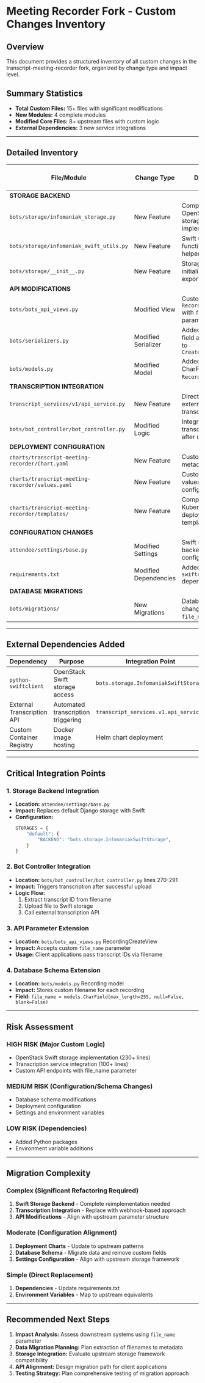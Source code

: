 # Meeting Recorder Fork - Custom Changes Inventory

## Overview
This document provides a structured inventory of all custom changes in the transcript-meeting-recorder fork, organized by change type and impact level.

## Summary Statistics
- **Total Custom Files:** 15+ files with significant modifications
- **New Modules:** 4 complete modules
- **Modified Core Files:** 8+ upstream files with custom logic
- **External Dependencies:** 3 new service integrations

---

## Detailed Inventory

| File/Module | Change Type | Description | Dependencies | Lines of Code | Impact Level |
|-------------|-------------|-------------|--------------|---------------|--------------|
| **STORAGE BACKEND** | | | | | |
| `bots/storage/infomaniak_storage.py` | New Feature | Complete OpenStack Swift storage backend implementation | `python-swiftclient` | 116 | HIGH |
| `bots/storage/infomaniak_swift_utils.py` | New Feature | Swift utility functions and helpers | `python-swiftclient` | 114 | HIGH |
| `bots/storage/__init__.py` | New Feature | Storage module initialization and exports | None | 22 | MEDIUM |
| **API MODIFICATIONS** | | | | | |
| `bots/bots_api_views.py` | Modified View | Custom `RecordingCreateView` with `file_name` parameter | Django REST Framework | ~60 lines custom | HIGH |
| `bots/serializers.py` | Modified Serializer | Added `file_name` field and validation to `CreateBotSerializer` | Django REST Framework | ~20 lines custom | MEDIUM |
| `bots/models.py` | Modified Model | Added `file_name` CharField to `Recording` model | Django ORM | 1 field | MEDIUM |
| **TRANSCRIPTION INTEGRATION** | | | | | |
| `transcript_services/v1/api_service.py` | New Feature | Direct API client for external transcription service | `requests` | 81 | HIGH |
| `bots/bot_controller/bot_controller.py` | Modified Logic | Integration with transcript service after upload | `transcript_services` | ~30 lines custom | HIGH |
| **DEPLOYMENT CONFIGURATION** | | | | | |
| `charts/transcript-meeting-recorder/Chart.yaml` | New Feature | Custom Helm chart metadata | Helm/Kubernetes | 6 | MEDIUM |
| `charts/transcript-meeting-recorder/values.yaml` | New Feature | Custom deployment values and configuration | Helm/Kubernetes | 40 | MEDIUM |
| `charts/transcript-meeting-recorder/templates/` | New Feature | Complete Kubernetes deployment templates | Helm/Kubernetes | 200+ | HIGH |
| **CONFIGURATION CHANGES** | | | | | |
| `attendee/settings/base.py` | Modified Settings | Swift storage backend configuration | Django Settings | ~5 lines custom | MEDIUM |
| `requirements.txt` | Modified Dependencies | Added `python-swiftclient` dependency | pip/Python | 1 line | LOW |
| **DATABASE MIGRATIONS** | | | | | |
| `bots/migrations/` | New Migrations | Database schema changes for `file_name` field | Django Migrations | 50+ | MEDIUM |

---

## External Dependencies Added

| Dependency | Purpose | Integration Point | Required Environment Variables |
|------------|---------|-------------------|-------------------------------|
| `python-swiftclient` | OpenStack Swift storage access | `bots.storage.InfomaniakSwiftStorage` | `OS_AUTH_URL`, `OS_APPLICATION_CREDENTIAL_ID`, `OS_APPLICATION_CREDENTIAL_SECRET`, `OS_REGION_NAME` |
| External Transcription API | Automated transcription triggering | `transcript_services.v1.api_service` | `TRANSCRIPT_API_KEY`, `TRANSCRIPT_API_URL` |
| Custom Container Registry | Docker image hosting | Helm chart deployment | `docker-secrets` (Kubernetes secret) |

---

## Critical Integration Points

### 1. Storage Backend Integration
- **Location:** `attendee/settings/base.py`
- **Impact:** Replaces default Django storage with Swift
- **Configuration:**
  ```python
  STORAGES = {
      "default": {
          "BACKEND": "bots.storage.InfomaniakSwiftStorage",
      }
  }
  ```

### 2. Bot Controller Integration
- **Location:** `bots/bot_controller/bot_controller.py` lines 270-291
- **Impact:** Triggers transcription after successful upload
- **Logic Flow:**
  1. Extract transcript ID from filename
  2. Upload file to Swift storage
  3. Call external transcription API

### 3. API Parameter Extension
- **Location:** `bots/bots_api_views.py` RecordingCreateView
- **Impact:** Accepts custom `file_name` parameter
- **Usage:** Client applications pass transcript IDs via filename

### 4. Database Schema Extension
- **Location:** `bots/models.py` Recording model
- **Impact:** Stores custom filename for each recording
- **Field:** `file_name = models.CharField(max_length=255, null=False, blank=False)`

---

## Risk Assessment

### HIGH RISK (Major Custom Logic)
- OpenStack Swift storage implementation (230+ lines)
- Transcription service integration (100+ lines)
- Custom API endpoints with file_name parameter

### MEDIUM RISK (Configuration/Schema Changes)
- Database schema modifications
- Deployment configuration
- Settings and environment variables

### LOW RISK (Dependencies)
- Added Python packages
- Environment variable additions

---

## Migration Complexity

### Complex (Significant Refactoring Required)
1. **Swift Storage Backend** - Complete reimplementation needed
2. **Transcription Integration** - Replace with webhook-based approach
3. **API Modifications** - Align with upstream parameter structure

### Moderate (Configuration Alignment)
1. **Deployment Charts** - Update to upstream patterns
2. **Database Schema** - Migrate data and remove custom fields
3. **Settings Configuration** - Align with upstream storage framework

### Simple (Direct Replacement)
1. **Dependencies** - Update requirements.txt
2. **Environment Variables** - Map to upstream equivalents

---

## Recommended Next Steps

1. **Impact Analysis:** Assess downstream systems using `file_name` parameter
2. **Data Migration Planning:** Plan extraction of filenames to metadata
3. **Storage Integration:** Evaluate upstream storage framework compatibility
4. **API Alignment:** Design migration path for client applications
5. **Testing Strategy:** Plan comprehensive testing of migration approach